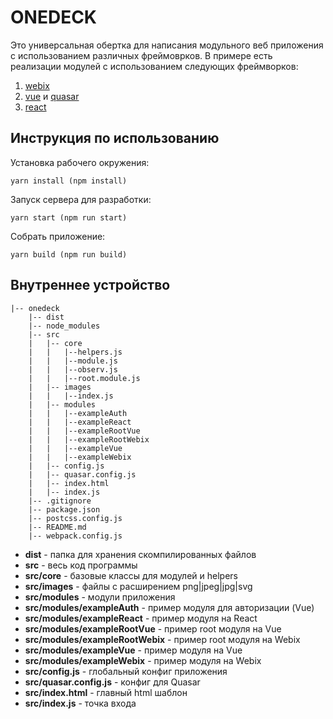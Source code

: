 # ONEDECK

Это универсальная обертка для написания модульного веб приложения
с использованием различных фреймоврков.
В примере есть реализации модулей с использованием следующих фреймворков:

1. [webix][1]
2. [vue][2] и [quasar][3]
3. [react][4]

## Инструкция по использованию

Установка рабочего окружения:

    yarn install (npm install)

Запуск сервера для разработки:

    yarn start (npm run start)

Собрать приложение:

    yarn build (npm run build)

## Внутреннее устройство

```
|-- onedeck
    |-- dist
    |-- node_modules
    |-- src
    |   |-- core
    |   |   |--helpers.js
    |   |   |--module.js
    |   |   |--observ.js
    |   |   |--root.module.js
    |   |-- images
    |   |   |--index.js
    |   |-- modules
    |   |   |--exampleAuth
    |   |   |--exampleReact
    |   |   |--exampleRootVue
    |   |   |--exampleRootWebix
    |   |   |--exampleVue
    |   |   |--exampleWebix
    |   |-- config.js
    |   |-- quasar.config.js
    |   |-- index.html
    |   |-- index.js
    |-- .gitignore
    |-- package.json
    |-- postcss.config.js
    |-- README.md
    |-- webpack.config.js
```

- **dist** - папка для хранения скомпилированных файлов
- **src** - весь код программы
- **src/core** - базовые классы для модулей и helpers
- **src/images** - файлы с расширением png|jpeg|jpg|svg
- **src/modules** - модули приложения
- **src/modules/exampleAuth** - пример модуля для авторизации (Vue)
- **src/modules/exampleReact** - пример модуля на React
- **src/modules/exampleRootVue** - пример root модуля на Vue
- **src/modules/exampleRootWebix** - пример root модуля на Webix
- **src/modules/exampleVue** - пример модуля на Vue
- **src/modules/exampleWebix** - пример модуля на Webix
- **src/config.js** - глобальный конфиг приложения
- **src/quasar.config.js** - конфиг для Quasar
- **src/index.html** - главный html шаблон
- **src/index.js** - точка входа

[1]: https://webix.com/
[2]: https://vuejs.org/
[3]: https://quasar.dev/
[4]: https://reactjs.org/
